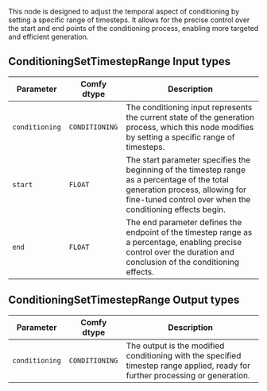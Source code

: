 This node is designed to adjust the temporal aspect of conditioning by setting a specific range of timesteps. It allows for the precise control over the start and end points of the conditioning process, enabling more targeted and efficient generation.

## ConditioningSetTimestepRange Input types

| Parameter | Comfy dtype | Description |
| --- | --- | --- |
| `conditioning` | `CONDITIONING` | The conditioning input represents the current state of the generation process, which this node modifies by setting a specific range of timesteps. |
| `start` | `FLOAT` | The start parameter specifies the beginning of the timestep range as a percentage of the total generation process, allowing for fine-tuned control over when the conditioning effects begin. |
| `end` | `FLOAT` | The end parameter defines the endpoint of the timestep range as a percentage, enabling precise control over the duration and conclusion of the conditioning effects. |

## ConditioningSetTimestepRange Output types

| Parameter | Comfy dtype | Description |
| --- | --- | --- |
| `conditioning` | `CONDITIONING` | The output is the modified conditioning with the specified timestep range applied, ready for further processing or generation. |
